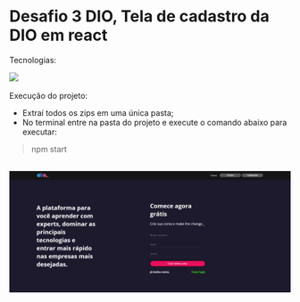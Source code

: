# Desafio 3 DIO, Tela de cadastro da DIO em react

Tecnologias:
<p>
<img src="https://img.shields.io/badge/react-%2320232a.svg?style=for-the-badge&logo=react&logoColor=%2361DAFB" height="25"/>
</p>

Execução do projeto:
- Extraí todos os zips em uma única pasta;
- No terminal entre na pasta do projeto e execute o comando abaixo para executar:
> npm start

<br>

<div align='center'>
  <img src='cadastro.png'>
</div>
